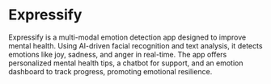 # Expressify
Expressify is a multi-modal emotion detection app designed to improve mental health. Using AI-driven facial recognition and text analysis, it detects emotions like joy, sadness, and anger in real-time. The app offers personalized mental health tips, a chatbot for support, and an emotion dashboard to track progress, promoting emotional resilience.
